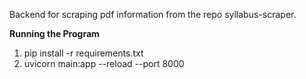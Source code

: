 Backend for scraping pdf information from the repo syllabus-scraper.

**Running the Program**
1. pip install -r requirements.txt
2. uvicorn main:app --reload --port 8000
